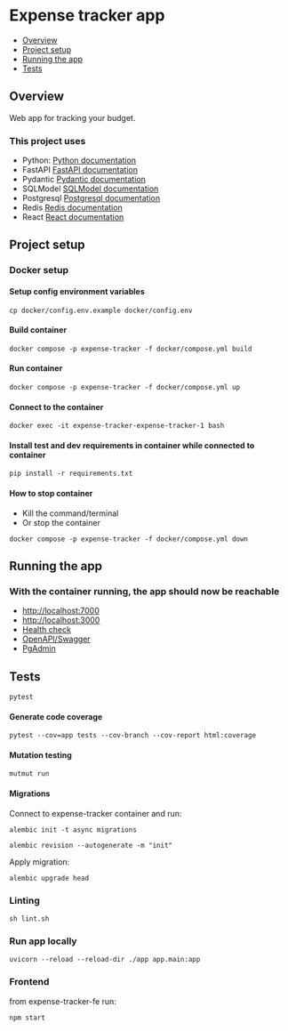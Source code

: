 # Expense tracker app

- [Overview](#overview)
- [Project setup](#project-setup)
- [Running the app](#running-the-app)
- [Tests](#tests)

## Overview

Web app for tracking your budget.

### This project uses
* Python: [Python documentation](https://docs.python.org/3/)
* FastAPI [FastAPI documentation](https://fastapi.tiangolo.com/)
* Pydantic [Pydantic documentation](https://docs.pydantic.dev/)
* SQLModel [SQLModel documentation](https://sqlmodel.tiangolo.com/)
* Postgresql [Postgresql documentation](https://www.postgresql.org/)
* Redis [Redis documentation](https://redis.io/docs/latest/)
* React [React documentation](https://react.dev/)

## Project setup

### Docker setup

#### Setup config environment variables

```
cp docker/config.env.example docker/config.env
```

#### Build container

```
docker compose -p expense-tracker -f docker/compose.yml build
```

#### Run container

```
docker compose -p expense-tracker -f docker/compose.yml up
```

#### Connect to the container

```
docker exec -it expense-tracker-expense-tracker-1 bash
```

#### Install test and dev requirements in container while connected to container

```
pip install -r requirements.txt
```

#### How to stop container

* Kill the command/terminal
* Or stop the container

```
docker compose -p expense-tracker -f docker/compose.yml down
```

## Running the app

### With the container running, the app should now be reachable

* [http://localhost:7000](http://localhost:7000)
* [http://localhost:3000](http://localhost:3000)
* [Health check](http://localhost:7000/health)
* [OpenAPI/Swagger](http://localhost:7000/docs)
* [PgAdmin](http://localhost:5050/#browser/)


## Tests

```
pytest
```

#### Generate code coverage

```
pytest --cov=app tests --cov-branch --cov-report html:coverage
```

#### Mutation testing

```
mutmut run
```

#### Migrations 

Connect to expense-tracker container and run:

```
alembic init -t async migrations
```

```
alembic revision --autogenerate -m "init"
```

Apply migration:

```
alembic upgrade head
```


### Linting

```
sh lint.sh
```

### Run app locally

```
uvicorn --reload --reload-dir ./app app.main:app
```

### Frontend
 
from expense-tracker-fe run:

```
npm start
```